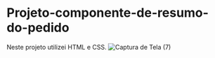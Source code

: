 # Projeto-componente-de-resumo-do-pedido
Neste projeto utilizei HTML e CSS.
![Captura de Tela (7)](https://user-images.githubusercontent.com/98770963/156899164-50e79d59-fdca-4b39-a145-1b846365c556.png)
